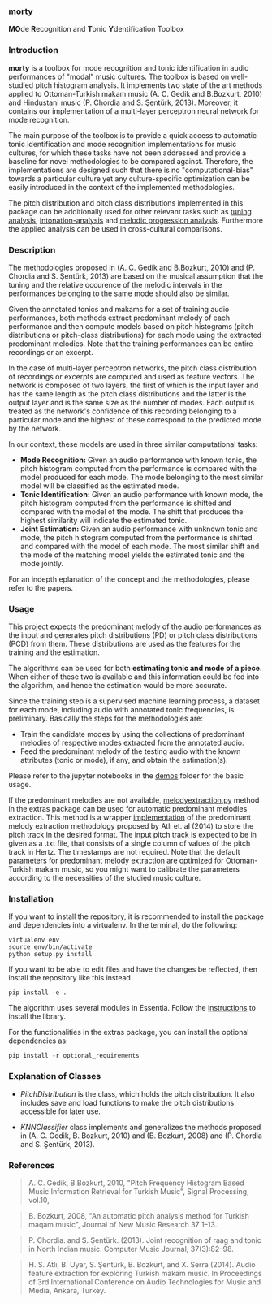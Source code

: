 ### morty
**MO**de **R**ecognition and **T**onic **Y**dentification Toolbox

### Introduction
**morty** is a toolbox for mode recognition and tonic identification in audio performances of "modal" music cultures. The toolbox is based on well-studied pitch histogram analysis. It implements two state of the art methods applied to Ottoman-Turkish makam music (A. C. Gedik and B.Bozkurt, 2010) and Hindustani music (P. Chordia and S. Şentürk, 2013). Moreover, it contains our implementation of a multi-layer perceptron neural network for mode recognition.

The main purpose of the toolbox is to provide a quick access to automatic tonic identification and mode recognition implementations for music cultures, for which these tasks have not been addressed and provide a baseline for novel methodologies to be compared against. Therefore, the implementations are designed such that there is no "computational-bias" towards a particular culture yet any culture-specific optimization can be easily introduced in the context of the implemented methodologies. 

The pitch distribution and pitch class distributions implemented in this package can be additionally used for other relevant tasks such as [tuning analysis](https://github.com/miracatici/notemodel), [intonation-analysis](https://github.com/sertansenturk/alignednotemodel) and [melodic progression analysis](https://github.com/sertansenturk/seyiranalyzer). Furthermore the applied analysis can be used in cross-cultural comparisons.

### Description
The methodologies proposed in (A. C. Gedik and B.Bozkurt, 2010) and (P. Chordia and S. Şentürk, 2013) are based on the musical assumption that the tuning and the relative occurence of the melodic intervals in the performances belonging to the same mode should also be similar.

Given the annotated tonics and makams for a set of training audio performances, both methods extract predominant melody of each performance and then compute models based on pitch histograms (pitch distributions or pitch-class distributions) for each mode using the extracted predominant melodies. Note that the training performances can be entire recordings or an excerpt.

In the case of multi-layer perceptron networks, the pitch class distribution of recordings or excerpts are computed and used as feature vectors. The network is composed of two layers, the first of which is the input layer and has the same length as the pitch class distributions and the latter is the output layer and is the same size as the number of modes. Each output is treated as the network's confidence of this recording belonging to a particular mode and the highest of these correspond to the predicted mode by the network.

In our context, these models are used in three similar computational tasks:
- **Mode Recognition:** Given an audio performance with known tonic, the pitch histogram computed from the performance is compared with the model produced for each mode. The mode belonging to the most similar model will be classified as the estimated mode.
- **Tonic Identification:** Given an audio performance with known mode, the pitch histogram computed from the performance is shifted and compared with the model of the mode. The shift that produces the highest similarity will indicate the estimated tonic.
- **Joint Estimation:** Given an audio performance with unknown tonic and mode, the pitch histogram computed from the performance is shifted and compared with the model of each mode. The most similar shift and the mode of the matching model yields the estimated tonic and the mode jointly.

For an indepth eplanation of the concept and the methodologies, please refer to the papers.

### Usage
This project expects the predominant melody of the audio performances as the input and generates pitch distributions (PD) or pitch class distributions (PCD) from them. These distributions are used as the features for the training and the estimation.

The algorithms can be used for both **estimating tonic and mode of a piece**. When either of these two is available and this information could be fed into the algorithm, and hence the estimation would be more accurate.

Since the training step is a supervised machine learning process, a dataset for each mode, including audio with annotated tonic frequencies, is preliminary. Basically the steps for the methodologies are:
* Train the candidate modes by using the collections of predominant melodies of respective modes extracted from the annotated audio.
* Feed the predominant melody of the testing audio with the known attributes (tonic or mode), if any, and obtain the estimation(s).

Please refer to the jupyter notebooks in the [demos](https://github.com/altugkarakurt/morty/tree/master/demo) folder for the basic usage.

If the predominant melodies are not available, [melodyextraction.py](https://github.com/altugkarakurt/morty/blob/master/extras/melodyExtraction.py) method in the extras package can be used for automatic predominant melodies extraction. This method is a wrapper [implementation](https://github.com/sertansenturk/predominantmelodymakam) of the predominant melody extraction methodology proposed by Atlı et. al (2014) to store the pitch track in the desired format. The input pitch track is expected to be in given as a .txt file, that consists of a single column of values of the pitch track in Hertz. The timestamps are not required. Note that the default parameters for predominant melody extraction are optimized for Ottoman-Turkish makam music, so you might want to calibrate the parameters according to the necessities of the studied music culture.

### Installation

If you want to install the repository, it is recommended to install the package and dependencies into a virtualenv. In the terminal, do the following:

    virtualenv env
    source env/bin/activate
    python setup.py install

If you want to be able to edit files and have the changes be reflected, then install the repository like this instead

    pip install -e .

The algorithm uses several modules in Essentia. Follow the [instructions](essentia.upf.edu/documentation/installing.html) to install the library.

For the functionalities in the extras package, you can install the optional dependencies as:

    pip install -r optional_requirements

### Explanation of Classes
- *PitchDistribution* is the class, which holds the pitch distribution. It also includes save and load functions to make the pitch distributions accessible for later use.

- *KNNClassifier* class implements and generalizes the methods proposed in (A. C. Gedik, B. Bozkurt, 2010) and (B. Bozkurt, 2008) and (P. Chordia and S. Şentürk, 2013).

### References

> A. C. Gedik, B.Bozkurt, 2010, "Pitch Frequency Histogram Based Music Information Retrieval for Turkish Music", Signal Processing, vol.10,

> B. Bozkurt, 2008, "An automatic pitch analysis method for Turkish maqam music", Journal of New Music Research 37 1–13.

> P. Chordia. and S. Şentürk. (2013). Joint recognition of raag and tonic in North Indian music. Computer Music Journal, 37(3):82–98.

> H. S. Atlı, B. Uyar, S. Şentürk, B. Bozkurt, and X. Serra (2014). Audio feature extraction for exploring Turkish makam music. In Proceedings of 3rd International Conference on Audio Technologies for Music and Media, Ankara, Turkey.
